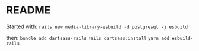 # README

Started with:
`rails new media-library-esbuild -d postgresql -j esbuild`

then:
`bundle add dartsass-rails`
`rails dartsass:install`
`yarn add esbuild-rails`
